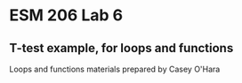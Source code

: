 # ESM 206 Lab 6
## T-test example, for loops and functions

Loops and functions materials prepared by Casey O'Hara

